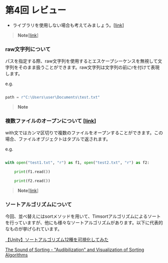 # 第4回 レビュー
* ライブラリを使用しない場合も考えてみましょう。[[link](kadai4%20shimokawara.ipynb)]

> **Note**[[link](_exp4_1.ipynb)]



### raw文字列について

パスを指定する際、raw文字列を使用するとエスケープシーケンスを無視して文字列をそのまま扱うことができます。raw文字列は文字列の前にrを付けて表現します。



e.g.

```python

path = r"C:\Users\user\Documents\test.txt"

``` 

> **Note**
### 複数ファイルのオープンについて  [[link](_exp4_1.ipynb)]

with文ではカンマ区切りで複数のファイルをオープンすることができます。この場合、ファイルオブジェクトはタプルで返されます。



e.g.

```python

with open("test1.txt", "r") as f1, open("test2.txt", "r") as f2:

    print(f1.read())

    print(f2.read())

```

> **Note**[[link](_exp4_1.ipynb)]

### ソートアルゴリズムについて

今回、並べ替えにはsortメソッドを用いて、Timsortアルゴリズムによるソートを行っていますが、他にも様々なソートアルゴリズムがあります。以下に代表的なものが挙げられています。

[【Unity】ソートアルゴリズム12種を可視化してみた](https://qiita.com/r-ngtm/items/f4fa55c77459f63a5228)

[The Sound of Sorting - "Audibilization" and Visualization of Sorting Algorithms](https://panthema.net/2013/sound-of-sorting/)


